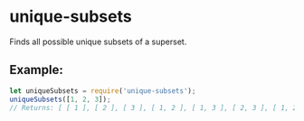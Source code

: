 # unique-subsets
Finds all possible unique subsets of a superset.

## Example:
```javascript
let uniqueSubsets = require('unique-subsets');
uniqueSubsets([1, 2, 3]);
// Returns: [ [ 1 ], [ 2 ], [ 3 ], [ 1, 2 ], [ 1, 3 ], [ 2, 3 ], [ 1, 2, 3 ] ]

```
